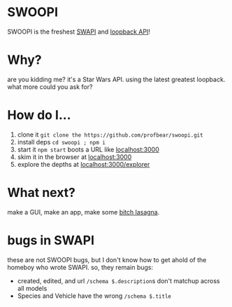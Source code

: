 # SWOOPI
SWOOPI is the freshest [SWAPI](https://swapi.co/about) and
[loopback API](https://github.com/strongloop/loopback-next)!

# Why?
are you kidding me? it's a Star Wars API. using the
latest greatest loopback. what more could you ask for?

# How do I...
1. clone it `git clone the https://github.com/profbear/swoopi.git`
1. install deps `cd swoopi ; npm i`
1. start it  `npm start` boots a URL like [localhost:3000](http://localhost:3000)
1. skim it in the browser at [localhost:3000](http://localhost:3000)
1. explore the depths at [localhost:3000/explorer](http://localhost:3000/explorer)

# What next?
make a GUI, make an app, make some
[bitch lasagna](https://www.youtube.com/watch?v=6Dh-RL__uN4).

# bugs in SWAPI
these are not SWOOPI bugs, but I don't know how to
get ahold of the homeboy who wrote SWAPI. so, they remain bugs:
- created, edited, and url `/schema $.description`s don't 
  matchup across all models
- Species and Vehicle have the wrong `/schema $.title`

